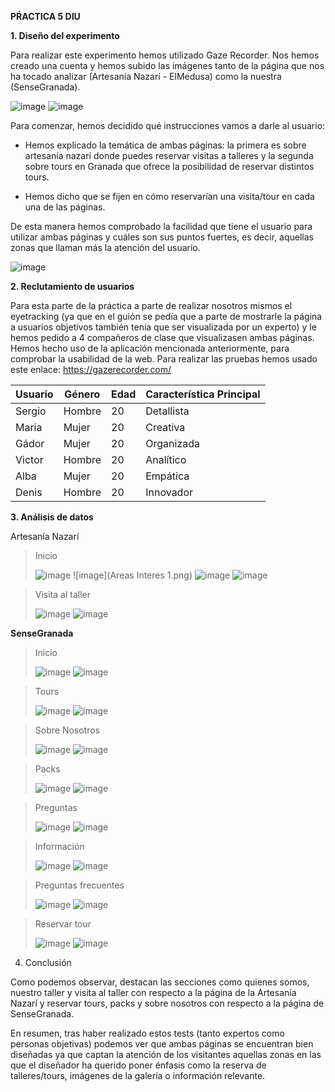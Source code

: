 **PŔACTICA 5 DIU** 


**1. Diseño del experimento**

Para realizar este experimento hemos utilizado Gaze Recorder. Nos hemos creado una cuenta y hemos subido las imágenes tanto de la página que nos ha tocado analizar (Artesanía Nazarí - ElMedusa) como la nuestra (SenseGranada). 

![image](https://github.com/sergiiio423/DIU_Lospibes/blob/master/img/P5-1.png?raw=true)
![image](https://github.com/sergiiio423/DIU_Lospibes/blob/master/img/P5-2.png?raw=true) 

Para comenzar, hemos decidido qué instrucciones vamos a darle al usuario:

- Hemos explicado la temática de ambas páginas: la primera es sobre artesanía nazarí donde puedes reservar visitas a talleres y la segunda sobre tours en Granada que ofrece la posibilidad de reservar distintos tours.

- Hemos dicho que se fijen en cómo reservarían una visita/tour en cada una de las páginas.

De esta manera hemos comprobado la facilidad que tiene el usuario para utilizar ambas páginas y cuáles son sus puntos fuertes, es decir, aquellas zonas que llaman más la atención del usuario.

![image](https://github.com/sergiiio423/DIU_Lospibes/blob/master/img/P5-3.png?raw=true)



**2. Reclutamiento de usuarios**

Para esta parte de la práctica a parte de realizar nosotros mismos el eyetracking (ya que en el guión se pedía que a parte de mostrarle la página a usuarios objetivos también tenía  que ser visualizada por un experto) y le hemos pedido a 4 compañeros de clase que visualizasen ambas páginas. Hemos hecho uso de la aplicación mencionada anteriormente, para comprobar la usabilidad de la web. Para realizar las pruebas hemos usado este enlace: https://gazerecorder.com/

| Usuario | Género | Edad | Característica Principal |
|---------|--------|------|-------------------------|
| Sergio  | Hombre | 20   | Detallista               |
| Maria   | Mujer  | 20   | Creativa                 |
| Gádor   | Mujer  | 20   | Organizada               |
| Victor  | Hombre | 20   | Analítico                |
| Alba    | Mujer  | 20   | Empática                 |
| Denis   | Hombre | 20   | Innovador                |



**3. Análisis de datos**

Artesanía Nazarí

> Inicio
> 
>![image](heatMap1.png)
>![image](Areas Interes 1.png)
>![image](heatMap2.png)
>![image](areasInteres2.png)


>Visita al taller
>
> ![image](heatMap3.png)
>![image](areaInteres3.png)




	
**SenseGranada**

>Inicio
>
>![image](HeatMapN1.png)
>![image](areaInteresN1.png)



>Tours
>
>![image](HeatMap2.png)
>![image](areaInteresN2.png)



>Sobre Nosotros
>
>![image](HeatMapN3.png)
>![image](areaInteresN3.png)



>Packs
>
>![image](HeatMapN4.png)
>![image](areaInteresN4.png)



>Preguntas
>
>![image](HeatMapN5.png)
>![image](areaInteresN5.png)


>Información
>
>![image](HeatMapN6.png)
>![image](areaInteresN6.png)


>Preguntas frecuentes
>
>![image](HeatMapN7.png)
>![image](areaInteresN7.png)


>Reservar tour
>
>![image](HeatMapN8.png)
>![image](areaInteresN8.png)

4. Conclusión

Como podemos observar, destacan las secciones como quienes somos, nuestro taller y visita al taller con respecto a la página de la Artesanía Nazarí y reservar tours, packs y sobre nosotros con respecto a la página de SenseGranada.

En resumen, tras haber realizado estos tests (tanto expertos como personas objetivas) podemos ver que ambas páginas se encuentran bien diseñadas ya que captan la atención de los visitantes aquellas zonas en las que el diseñador ha querido poner énfasis como la reserva de talleres/tours, imágenes de la galería o  información relevante.

